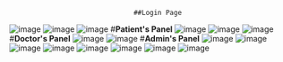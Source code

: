                                    ##Login Page
![image](https://github.com/harshgarg99/CareLink/assets/111083578/dd1fd31c-8d29-4c9f-8765-7ab565a2dd92)
![image](https://github.com/harshgarg99/CareLink/assets/111083578/a13e4052-9dfa-4433-9de8-f31e510a9d5c)
![image](https://github.com/harshgarg99/CareLink/assets/111083578/9b075ced-67bf-4e75-89a5-ce0c849d13d2)
                                  #**Patient's Panel**
![image](https://github.com/harshgarg99/CareLink/assets/111083578/2be56463-b07f-4ae4-a55c-064c8d0ae14d)
![image](https://github.com/harshgarg99/CareLink/assets/111083578/87915586-be4d-4e16-93a9-93a382ecc50b)
![image](https://github.com/harshgarg99/CareLink/assets/111083578/d26ecfeb-5fe0-40b5-9149-ca3ebe71d58e)
                                  #**Doctor's Panel**
![image](https://github.com/harshgarg99/CareLink/assets/111083578/fc4493ca-d7c7-4bb3-9e03-41d3fa609095)
![image](https://github.com/harshgarg99/CareLink/assets/111083578/b7aa5043-fb01-475a-bd66-3f574109cb30)
                                   #**Admin's Panel**
![image](https://github.com/harshgarg99/CareLink/assets/111083578/ab620413-590a-4141-ae58-e834b9774c96)
![image](https://github.com/harshgarg99/CareLink/assets/111083578/6040abcb-dc64-4657-8711-a0c2881178e6)
![image](https://github.com/harshgarg99/CareLink/assets/111083578/3d61e65f-b622-46fc-8dd6-32e9898267ad)
![image](https://github.com/harshgarg99/CareLink/assets/111083578/bf384a01-80f7-4938-9817-6d29b49f963c)
![image](https://github.com/harshgarg99/CareLink/assets/111083578/550c98d7-a77b-44a5-9be7-572852bcbca7)
![image](https://github.com/harshgarg99/CareLink/assets/111083578/d7135b2e-8e12-4e0f-95a5-f01cb5b037e5)
![image](https://github.com/harshgarg99/CareLink/assets/111083578/298f3f43-a80e-4e33-b625-c7d5a0c77832)
![image](https://github.com/harshgarg99/CareLink/assets/111083578/9e5afa67-1299-4097-b95a-4d6420d6638b)
















